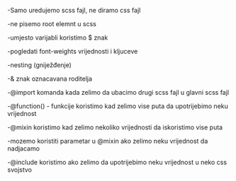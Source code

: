-Samo uredujemo scss fajl, ne diramo css fajl

-ne pisemo root elemnt u scss

-umjesto varijabli koristimo $ znak

-pogledati font-weights vrijednosti i kljuceve

-nesting (gniježđenje)

-& znak oznacavana roditelja

-@import komanda kada zelimo da ubacimo drugi scss fajl u glavni scss fajl

-@function() - funkcije koristimo kad zelimo vise puta da upotrijebimo neku vrijednost

-@mixin koristimo kad zelimo nekoliko vrijednosti da iskoristimo vise puta

-mozemo koristiti parametar u @mixin ako zelimo neku vrijednost da nadjacamo

-@include koristimo ako zelimo da upotrijebimo neku vrijednost u neko css svojstvo